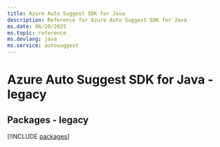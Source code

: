 ```yaml
---
title: Azure Auto Suggest SDK for Java
description: Reference for Azure Auto Suggest SDK for Java
ms.date: 06/20/2025
ms.topic: reference
ms.devlang: java
ms.service: autosuggest
---
```

# Azure Auto Suggest SDK for Java - legacy
## Packages - legacy
[!INCLUDE [packages](auto-suggest-index.md)]